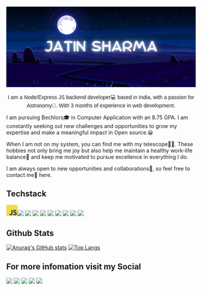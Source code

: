 ![img](Jatin%20Sharma.png)

<p style="text-align: center;font-family:Arial">I am a Node/Express JS backend developer💻 based in India, with a passion for Astronomy🌌. With 3 months of experience in web development.

I am pursuing Bechlors🎓 in Computer Application with an 8.75 GPA. I am constantly seeking out new challenges and opportunities to grow my expertise and make a meaningful impact in Open source.😀

When I am not on my system, you can find me with my telescope🔭✨. These hobbies not only bring me joy but also help me maintain a healthy work-life balance💪 and keep me motivated to pursue excellence in everything I do.

I am always open to new opportunities and collaborations🤝, so feel free to contact me📱 here.


## Techstack
<img src="https://raw.githubusercontent.com/github/explore/80688e429a7d4ef2fca1e82350fe8e3517d3494d/topics/javascript/javascript.png" height="30px"><img src="https://cdn-icons-png.flaticon.com/512/174/174854.png" height="30px">
<img src="https://cdn-icons-png.flaticon.com/512/732/732190.png" height="30px">
<img src="https://img.icons8.com/color/512/nodejs.png" height="30px">
<img src="https://img.icons8.com/ios/512/express-js.png" height="30px">
<img src="https://img.icons8.com/color/512/c-plus-plus-logo.png" height="30px">
<img src="https://img.icons8.com/color/512/c-programming.png" height="30px">
<img src="https://img.icons8.com/color/512/android-studio--v3.png" height="30px">
<img src="https://img.icons8.com/color/512/git.png" height="30px">
<img src="https://img.icons8.com/color/512/kotlin.png" height="30px">



## Github Stats  
[![Anurag's GitHub stats](https://github-readme-stats.vercel.app/api?username=JatinSharma32&theme=tokyonight&show_icons=true&border_color=adffd6)](https://github.com/anuraghazra/github-readme-stats)
[![Top Langs](https://github-readme-stats.vercel.app/api/top-langs/?username=JatinSharma32&theme=tokyonight&layout=compact&border_color=adffd6)](https://github.com/anuraghazra/github-readme-stats)
  
  
  
## For more infomation visit my Social
<a href="https://www.linkedin.com/in/jatin-sharma-a4b08b22b/"><img src="https://img.icons8.com/color/512/linkedin.png" height="30px"></a>
<a href="https://www.showwcase.com/jastro"><img src="https://pbs.twimg.com/profile_images/1551832778077274113/LaGTt0TU_400x400.jpg" height="30px"></a>
<a href="https://wellfound.com/u/jatin-kumar-sharma"><img src="https://static.wikia.nocookie.net/logopedia/images/d/df/Wellfound_2022_Icon.svg/revision/latest?cb=20221209174809" height="30px"></a>
<a href="https://dev.to/jatinsharma32"><img src="https://img.icons8.com/windows/256/dev.png" height="30px"></a>
<a href="https://replit.com/@jatinsharma9038"><img src="https://img.icons8.com/color/256/replit.png" height="30px"></a>
